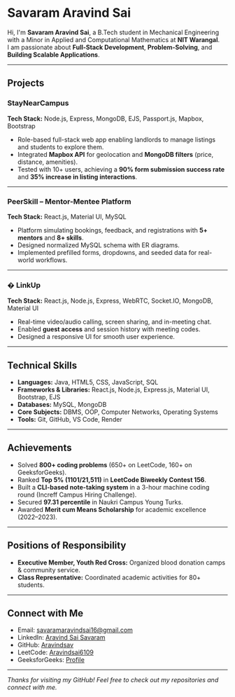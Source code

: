 # Savaram Aravind Sai

 Hi, I'm **Savaram Aravind Sai**, a B.Tech student in Mechanical Engineering with a Minor in Applied and Computational Mathematics at **NIT Warangal**.  
I am passionate about **Full-Stack Development**, **Problem-Solving**, and **Building Scalable Applications**.

---

##  Projects

###  StayNearCampus
**Tech Stack:** Node.js, Express, MongoDB, EJS, Passport.js, Mapbox, Bootstrap  
- Role-based full-stack web app enabling landlords to manage listings and students to explore them.  
- Integrated **Mapbox API** for geolocation and **MongoDB filters** (price, distance, amenities).  
- Tested with 10+ users, achieving a **90% form submission success rate** and **35% increase in listing interactions**.

---

###  PeerSkill – Mentor-Mentee Platform
**Tech Stack:** React.js, Material UI, MySQL  
- Platform simulating bookings, feedback, and registrations with **5+ mentors** and **8+ skills**.  
- Designed normalized MySQL schema with ER diagrams.  
- Implemented prefilled forms, dropdowns, and seeded data for real-world workflows.

---

### � LinkUp
**Tech Stack:** React.js, Node.js, Express, WebRTC, Socket.IO, MongoDB, Material UI  
- Real-time video/audio calling, screen sharing, and in-meeting chat.  
- Enabled **guest access** and session history with meeting codes.  
- Designed a responsive UI for smooth user experience.

---

## Technical Skills
- **Languages:** Java, HTML5, CSS, JavaScript, SQL  
- **Frameworks & Libraries:** React.js, Node.js, Express.js, Material UI, Bootstrap, EJS  
- **Databases:** MySQL, MongoDB  
- **Core Subjects:** DBMS, OOP, Computer Networks, Operating Systems  
- **Tools:** Git, GitHub, VS Code, Render  

---

##  Achievements
- Solved **800+ coding problems** (650+ on LeetCode, 160+ on GeeksforGeeks).  
- Ranked **Top 5% (1101/21,511)** in **LeetCode Biweekly Contest 156**.  
- Built a **CLI-based note-taking system** in a 3-hour machine coding round (Increff Campus Hiring Challenge).  
- Secured **97.31 percentile** in Naukri Campus Young Turks.  
- Awarded **Merit cum Means Scholarship** for academic excellence (2022–2023).  

---

##  Positions of Responsibility
- **Executive Member, Youth Red Cross:** Organized blood donation camps & community service.  
- **Class Representative:** Coordinated academic activities for 80+ students.  

---

##  Connect with Me
-  Email: [savaramaravindsai16@gmail.com](mailto:savaramaravindsai16@gmail.com)  
-  LinkedIn: [Aravind Sai Savaram](https://www.linkedin.com/in/aravind-sai-savaram/)  
-  GitHub: [Aravindsav](https://github.com/Aravindsav)  
-  LeetCode: [Aravindsai6109](https://leetcode.com/u/Aravindsai6109/)  
-  GeeksforGeeks: [Profile](https://www.geeksforgeeks.org/user/savaramara43ot/)  

---

*Thanks for visiting my GitHub! Feel free to check out my repositories and connect with me.*
